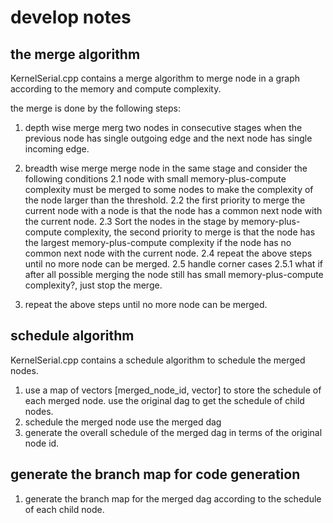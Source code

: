 # develop notes


## the merge algorithm
KernelSerial.cpp contains a merge algorithm to merge node in a graph according to the memory and compute complexity. 


the merge is done by the following steps:

1. depth wise merge
merg two nodes in consecutive stages when the previous node has single outgoing edge and the next node has single incoming edge. 

2. breadth wise merge
merge node in the same stage and consider the following conditions
    2.1 node with small memory-plus-compute complexity must be merged to some nodes to make the complexity of the node larger than the threshold.
    2.2 the first priority to merge the current node with a node is that the node has a common next node with the current node.
    2.3 Sort the nodes in the stage by memory-plus-compute complexity, the second priority to merge is that the node has the largest memory-plus-compute complexity if the node has no common next node with the current node. 
    2.4 repeat the above steps until no more node can be merged. 
    2.5 handle corner cases
        2.5.1 what if after all possible merging the node still has small memory-plus-compute complexity?, just stop the merge.
 

3. repeat the above steps until no more node can be merged. 


## schedule algorithm

KernelSerial.cpp contains a schedule algorithm to schedule the merged nodes. 

1. use a map of vectors [merged_node_id, vector<schedule of nodes the merged node is composed of>] to store the schedule of each merged node. use the original dag to get the schedule of child nodes.
2. schedule the merged node use the merged dag
3. generate the overall schedule of the merged dag in terms of the original node id. 

## generate the branch map for code generation
1. generate the branch map for the merged dag according to the schedule of each child node. 